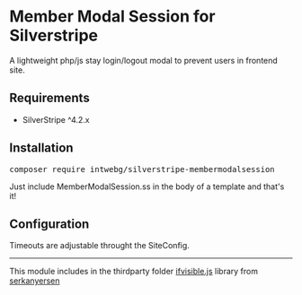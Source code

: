 <h1>Member Modal Session for Silverstripe</h1>
<p>A lightweight php/js stay login/logout modal to prevent users in frontend site.</p>

<h2>Requirements</h2>
<ul><li>SilverStripe ^4.2.x</li></ul>

<h2>Installation</h2>
<pre>composer require intwebg/silverstripe-membermodalsession</pre>
<p>Just include MemberModalSession.ss in the body of a template and that's it!</p>
<h2>Configuration</h2>
<p>Timeouts are adjustable throught the SiteConfig.</p>
<hr>
<p>This module includes in the thirdparty folder <a href="https://github.com/serkanyersen/ifvisible.js/">ifvisible.js</a> library from <a href="https://github.com/serkanyersen">serkanyersen</a></p>
